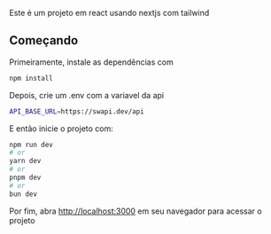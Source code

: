 Este é um projeto em react usando nextjs com tailwind

## Começando

Primeiramente, instale as dependências com

```bash
npm install
```
Depois, crie um .env com a variavel da api

```bash
API_BASE_URL=https://swapi.dev/api
```

E então inicie o projeto com:

```bash
npm run dev
# or
yarn dev
# or
pnpm dev
# or
bun dev
```
Por fim, abra [http://localhost:3000](http://localhost:3000) em seu navegador para acessar o projeto

